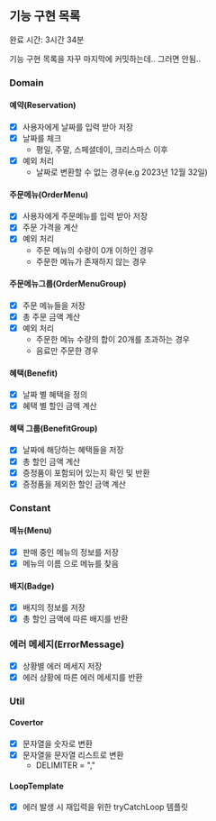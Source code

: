## 기능 구현 목록

완료 시간: 3시간 34분

기능 구현 목록을 자꾸 마지막에 커밋하는데.. 그러면 안됨..

### Domain

#### 예약(Reservation)

- [X] 사용자에게 날짜를 입력 받아 저장
- [X] 날짜를 체크
    - 평일, 주말, 스페셜데이, 크리스마스 이후
- [X] 예외 처리
    - 날짜로 변환할 수 없는 경우(e.g 2023년 12월 32일)

#### 주문메뉴(OrderMenu)

- [X] 사용자에게 주문메뉴를 입력 받아 저장
- [X] 주문 가격을 계산
- [X] 예외 처리
    - 주문 메뉴의 수량이 0개 이하인 경우
    - 주문한 메뉴가 존재하지 않는 경우

#### 주문메뉴그룹(OrderMenuGroup)

- [X] 주문 메뉴들을 저장
- [X] 총 주문 금액 계산
- [X] 예외 처리
    - 주문한 메뉴 수량의 합이 20개를 초과하는 경우
    - 음료만 주문한 경우

#### 혜택(Benefit)

- [X] 날짜 별 혜택을 정의
- [X] 혜택 별 할인 금액 계산

#### 혜택 그룹(BenefitGroup)

- [X] 날짜에 해당하는 혜택들을 저장
- [X] 총 할인 금액 계산
- [X] 증정품이 포함되어 있는지 확인 및 반환
- [X] 증정품을 제외한 할인 금액 계산

### Constant

#### 메뉴(Menu)

- [X] 판매 중인 메뉴의 정보를 저장
- [X] 메뉴의 이름 으로 메뉴를 찾음

#### 배지(Badge)

- [X] 배지의 정보를 저장
- [X] 총 할인 금액에 따른 배지를 반환

### 에러 메세지(ErrorMessage)

- [X] 상황별 에러 메세지 저장
- [X] 에러 상황에 따른 에러 메세지를 반환

### Util

#### Covertor

- [X] 문자열을 숫자로 변환
- [X] 문자열을 문자열 리스트로 변환
    - DELIMITER = ","

#### LoopTemplate

- [X] 에러 발생 시 재입력을 위한 tryCatchLoop 템플릿 